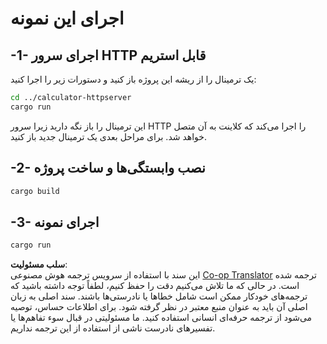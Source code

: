 <!--
CO_OP_TRANSLATOR_METADATA:
{
  "original_hash": "aa5122c6d9868b4b566586f27577ca47",
  "translation_date": "2025-08-11T12:00:43+00:00",
  "source_file": "03-GettingStarted/06-http-streaming/solution/rust/calculator-httpclient/README.md",
  "language_code": "fa"
}
-->
# اجرای این نمونه

## -1- اجرای سرور HTTP قابل استریم

یک ترمینال را از ریشه این پروژه باز کنید و دستورات زیر را اجرا کنید:

```bash
cd ../calculator-httpserver
cargo run
```

این ترمینال را باز نگه دارید زیرا سرور HTTP را اجرا می‌کند که کلاینت به آن متصل خواهد شد. برای مراحل بعدی یک ترمینال جدید باز کنید.

## -2- نصب وابستگی‌ها و ساخت پروژه

```bash
cargo build
```

## -3- اجرای نمونه

```bash
cargo run
```

**سلب مسئولیت**:  
این سند با استفاده از سرویس ترجمه هوش مصنوعی [Co-op Translator](https://github.com/Azure/co-op-translator) ترجمه شده است. در حالی که ما تلاش می‌کنیم دقت را حفظ کنیم، لطفاً توجه داشته باشید که ترجمه‌های خودکار ممکن است شامل خطاها یا نادرستی‌ها باشند. سند اصلی به زبان اصلی آن باید به عنوان منبع معتبر در نظر گرفته شود. برای اطلاعات حساس، توصیه می‌شود از ترجمه حرفه‌ای انسانی استفاده کنید. ما مسئولیتی در قبال سوء تفاهم‌ها یا تفسیرهای نادرست ناشی از استفاده از این ترجمه نداریم.
